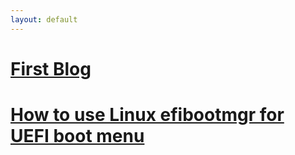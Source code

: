 ```yaml
---
layout: default
---
```


# [First Blog](./test-blog.html)
# [How to use Linux efibootmgr for UEFI boot menu](./efibootmgr.html)


